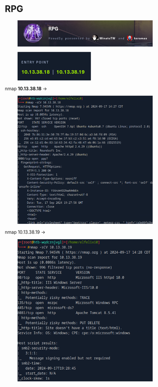 # RPG

<figure><img src="../../../.gitbook/assets/image (2) (1).png" alt=""><figcaption></figcaption></figure>

<figure><img src="../../../.gitbook/assets/image (1) (1) (1) (1).png" alt=""><figcaption></figcaption></figure>

nmap **10.13.38.18** ->

<figure><img src="../../../.gitbook/assets/image (5).png" alt=""><figcaption></figcaption></figure>

nmap 10.13.38.19 ->

<figure><img src="../../../.gitbook/assets/image (6).png" alt=""><figcaption></figcaption></figure>
